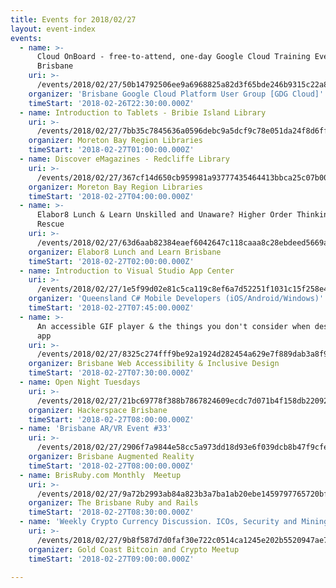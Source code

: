 ```yaml
---
title: Events for 2018/02/27
layout: event-index
events:
  - name: >-
      Cloud OnBoard - free-to-attend, one-day Google Cloud Training Event in
      Brisbane
    uri: >-
      /events/2018/02/27/50b14792506ee9a6968825a82d3f65bde246b9315c22a83faff1f949df8b9e1b
    organizer: 'Brisbane Google Cloud Platform User Group [GDG Cloud]'
    timeStart: '2018-02-26T22:30:00.000Z'
  - name: Introduction to Tablets - Bribie Island Library
    uri: >-
      /events/2018/02/27/7bb35c7845636a0596debc9a5dcf9c78e051da24f8d6ff161667fbfc9fc08f37
    organizer: Moreton Bay Region Libraries
    timeStart: '2018-02-27T01:00:00.000Z'
  - name: Discover eMagazines - Redcliffe Library
    uri: >-
      /events/2018/02/27/367cf14d650cb959981a93777435464413bbca25c07b00113801951e468039a7
    organizer: Moreton Bay Region Libraries
    timeStart: '2018-02-27T04:00:00.000Z'
  - name: >-
      Elabor8 Lunch & Learn Unskilled and Unaware? Higher Order Thinking to the
      Rescue
    uri: >-
      /events/2018/02/27/63d6aab82384eaef6042647c118caaa8c28ebdeed5669a5e6b3f43cbfc857de4
    organizer: Elabor8 Lunch and Learn Brisbane
    timeStart: '2018-02-27T02:00:00.000Z'
  - name: Introduction to Visual Studio App Center
    uri: >-
      /events/2018/02/27/1e5f99d02e81c5ca119c8ef6a7d52251f1031c15f258e474164ccc2dcd6069c2
    organizer: 'Queensland C# Mobile Developers (iOS/Android/Windows)'
    timeStart: '2018-02-27T07:45:00.000Z'
  - name: >-
      An accessible GIF player & the things you don't consider when designing an
      app
    uri: >-
      /events/2018/02/27/8325c274fff9be92a1924d282454a629e7f889dab3a8f989aef3fa66e6c3b31d
    organizer: Brisbane Web Accessibility & Inclusive Design
    timeStart: '2018-02-27T07:30:00.000Z'
  - name: Open Night Tuesdays
    uri: >-
      /events/2018/02/27/21bc69778f388b7867824609ecdc7d071b4f158db22092af1cdeee609b078d74
    organizer: Hackerspace Brisbane
    timeStart: '2018-02-27T08:00:00.000Z'
  - name: 'Brisbane AR/VR Event #33'
    uri: >-
      /events/2018/02/27/2906f7a9844e58cc5a973dd18d93e6f039dcb8b47f9cfe73693248807d85393d
    organizer: Brisbane Augmented Reality
    timeStart: '2018-02-27T08:00:00.000Z'
  - name: BrisRuby.com Monthly  Meetup
    uri: >-
      /events/2018/02/27/9a72b2993ab84a823b3a7ba1ab20ebe1459797765720bfc2194b6bdb49f71bd9
    organizer: The Brisbane Ruby and Rails
    timeStart: '2018-02-27T08:30:00.000Z'
  - name: 'Weekly Crypto Currency Discussion. ICOs, Security and Mining and more'
    uri: >-
      /events/2018/02/27/9b8f587d7d0faf30e722c0514ca1245e202b5520947ae748848fe1ccf8c64ada
    organizer: Gold Coast Bitcoin and Crypto Meetup
    timeStart: '2018-02-27T09:00:00.000Z'

---
```

